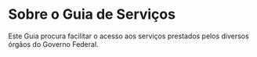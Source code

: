 Sobre o Guia de Serviços
====

Este Guia procura facilitar o acesso aos serviços prestados pelos diversos órgãos do Governo Federal.